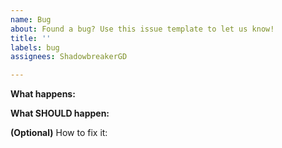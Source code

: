 ```yaml
---
name: Bug
about: Found a bug? Use this issue template to let us know!
title: ''
labels: bug
assignees: ShadowbreakerGD

---
```


**What happens:**


**What SHOULD happen:**


**(Optional)** How to fix it:
